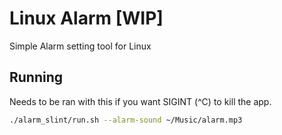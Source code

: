 # Linux Alarm [WIP]

Simple Alarm setting tool for Linux

## Running

Needs to be ran with this if you want SIGINT (^C) to kill the app.

```bash
./alarm_slint/run.sh --alarm-sound ~/Music/alarm.mp3 
```
